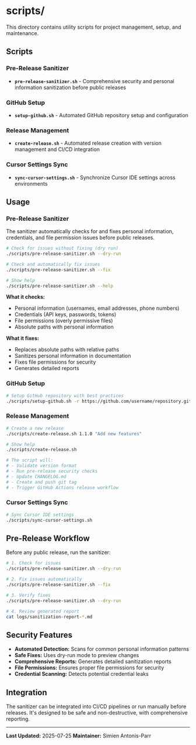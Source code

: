 # scripts/

This directory contains utility scripts for project management, setup, and maintenance.

## Scripts

### Pre-Release Sanitizer
- **`pre-release-sanitizer.sh`** - Comprehensive security and personal information sanitization before public releases

### GitHub Setup
- **`setup-github.sh`** - Automated GitHub repository setup and configuration

### Release Management
- **`create-release.sh`** - Automated release creation with version management and CI/CD integration

### Cursor Settings Sync
- **`sync-cursor-settings.sh`** - Synchronize Cursor IDE settings across environments

## Usage

### Pre-Release Sanitizer

The sanitizer automatically checks for and fixes personal information, credentials, and file permission issues before public releases.

```bash
# Check for issues without fixing (dry run)
./scripts/pre-release-sanitizer.sh --dry-run

# Check and automatically fix issues
./scripts/pre-release-sanitizer.sh --fix

# Show help
./scripts/pre-release-sanitizer.sh --help
```

**What it checks:**
- Personal information (usernames, email addresses, phone numbers)
- Credentials (API keys, passwords, tokens)
- File permissions (overly permissive files)
- Absolute paths with personal information

**What it fixes:**
- Replaces absolute paths with relative paths
- Sanitizes personal information in documentation
- Fixes file permissions for security
- Generates detailed reports

### GitHub Setup

```bash
# Setup GitHub repository with best practices
./scripts/setup-github.sh -r https://github.com/username/repository.git
```

### Release Management

```bash
# Create a new release
./scripts/create-release.sh 1.1.0 "Add new features"

# Show help
./scripts/create-release.sh

# The script will:
# - Validate version format
# - Run pre-release security checks
# - Update CHANGELOG.md
# - Create and push git tag
# - Trigger GitHub Actions release workflow
```

### Cursor Settings Sync

```bash
# Sync Cursor IDE settings
./scripts/sync-cursor-settings.sh
```

## Pre-Release Workflow

Before any public release, run the sanitizer:

```bash
# 1. Check for issues
./scripts/pre-release-sanitizer.sh --dry-run

# 2. Fix issues automatically
./scripts/pre-release-sanitizer.sh --fix

# 3. Verify fixes
./scripts/pre-release-sanitizer.sh --dry-run

# 4. Review generated report
cat logs/sanitization-report-*.md
```

## Security Features

- **Automated Detection:** Scans for common personal information patterns
- **Safe Fixes:** Uses dry-run mode to preview changes
- **Comprehensive Reports:** Generates detailed sanitization reports
- **File Permissions:** Ensures proper file permissions for security
- **Credential Scanning:** Detects potential credential leaks

## Integration

The sanitizer can be integrated into CI/CD pipelines or run manually before releases. It's designed to be safe and non-destructive, with comprehensive reporting.

---

**Last Updated:** 2025-07-25
**Maintainer:** Simien Antonis-Parr
